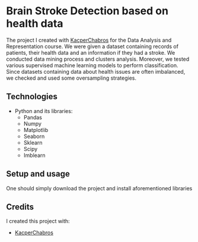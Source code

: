 # Brain Stroke Detection based on health data

The project I created with [KacperChabros](https://github.com/KacperChabros) for the Data Analysis and Representation course. We were given a dataset containing records of patients, their health data and an information if they had a stroke. We conducted data mining process and clusters analysis. Moreover, we tested various supervised machine learning models to perform classification. Since datasets containing data about health issues are often imbalanced, we checked and used some oversampling strategies.

## Technologies
* Python and its libraries:
    * Pandas
    * Numpy
    * Matplotlib
    * Seaborn
    * Sklearn
    * Scipy
    * Imblearn

## Setup and usage
One should simply download the project and install aforementioned libraries

## Credits
I created this project with:
* [KacperChabros](https://github.com/KacperChabros)